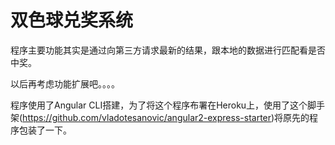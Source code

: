 # 双色球兑奖系统
程序主要功能其实是通过向第三方请求最新的结果，跟本地的数据进行匹配看是否中奖。

以后再考虑功能扩展吧。。。。

程序使用了Angular CLI搭建，为了将这个程序布署在Heroku上，使用了这个脚手架(https://github.com/vladotesanovic/angular2-express-starter)将原先的程序包装了一下。


